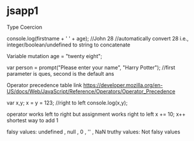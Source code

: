 # jsapp1

Type Coercion

console.log(firstname + ' ' + age); //John 28 //automatically convert 28 i.e., integer/boolean/undefined to string to concatenate

Variable mutation
age = "twenty eight";

 var person = prompt("Please enter your name", "Harry Potter"); //first parameter is ques, second is the default ans

 Operator precedence table link
 https://developer.mozilla.org/en-US/docs/Web/JavaScript/Reference/Operators/Operator_Precedence

 var x,y;
 x = y = 123; //right to left
 console.log(x,y);

 operator works left to right but assignment works right to left
  x += 10;
  x++ shortest way to add 1

falsy values: undefined , null , 0 , '' , NaN
truthy values: Not falsy values
